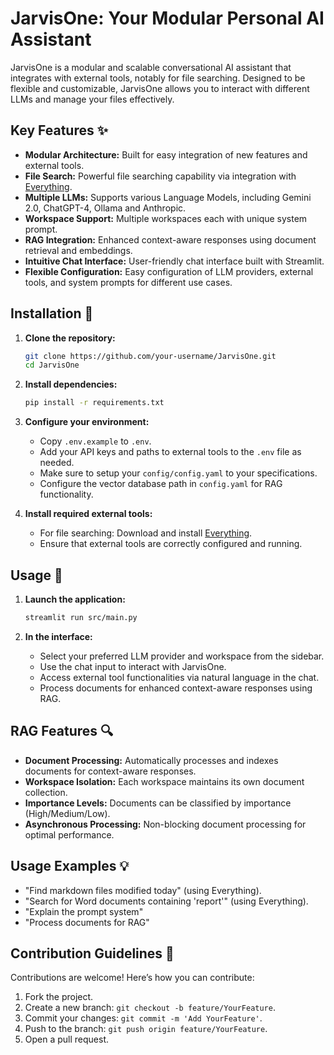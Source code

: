 <!-- markdownlint-disable MD029 -->
# JarvisOne: Your Modular Personal AI Assistant 

JarvisOne is a modular and scalable conversational AI assistant that integrates with external tools, notably for file searching. Designed to be flexible and customizable, JarvisOne allows you to interact with different LLMs and manage your files effectively.

## Key Features ✨

* **Modular Architecture:** Built for easy integration of new features and external tools.
* **File Search:** Powerful file searching capability via integration with [Everything](https://www.voidtools.com/).
* **Multiple LLMs:** Supports various Language Models, including Gemini 2.0, ChatGPT-4, Ollama and Anthropic.
* **Workspace Support:** Multiple workspaces each with unique system prompt.
* **RAG Integration:** Enhanced context-aware responses using document retrieval and embeddings.
* **Intuitive Chat Interface:** User-friendly chat interface built with Streamlit.
* **Flexible Configuration:** Easy configuration of LLM providers, external tools, and system prompts for different use cases.

## Installation 🚀

1. **Clone the repository:**

    ```bash
    git clone https://github.com/your-username/JarvisOne.git
    cd JarvisOne
    ```

2. **Install dependencies:**

    ```bash
    pip install -r requirements.txt
    ```

3. **Configure your environment:**
    * Copy `.env.example` to `.env`.
    * Add your API keys and paths to external tools to the `.env` file as needed.
    * Make sure to setup your `config/config.yaml` to your specifications.
    * Configure the vector database path in `config.yaml` for RAG functionality.

4. **Install required external tools:**
    * For file searching: Download and install [Everything](https://www.voidtools.com/).
    * Ensure that external tools are correctly configured and running.

## Usage 💬

1. **Launch the application:**

    ```bash
    streamlit run src/main.py
    ```

2. **In the interface:**
    * Select your preferred LLM provider and workspace from the sidebar.
    * Use the chat input to interact with JarvisOne.
    * Access external tool functionalities via natural language in the chat.
    * Process documents for enhanced context-aware responses using RAG.

## RAG Features 🔍

* **Document Processing:** Automatically processes and indexes documents for context-aware responses.
* **Workspace Isolation:** Each workspace maintains its own document collection.
* **Importance Levels:** Documents can be classified by importance (High/Medium/Low).
* **Asynchronous Processing:** Non-blocking document processing for optimal performance.

## Usage Examples 💡

* "Find markdown files modified today" (using Everything).
* "Search for Word documents containing 'report'" (using Everything).
* "Explain the prompt system"
* "Process documents for RAG"

## Contribution Guidelines 🤝

Contributions are welcome! Here’s how you can contribute:

1. Fork the project.
2. Create a new branch: `git checkout -b feature/YourFeature`.
3. Commit your changes: `git commit -m 'Add YourFeature'`.
4. Push to the branch: `git push origin feature/YourFeature`.
5. Open a pull request.
